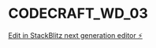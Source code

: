 # CODECRAFT_WD_03

[Edit in StackBlitz next generation editor ⚡️](https://stackblitz.com/~/github.com/prakasham7/CODECRAFT_WD_03)